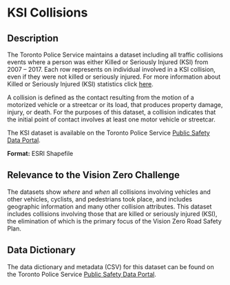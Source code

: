 # KSI Collisions

## Description

The Toronto Police Service maintains a dataset including all traffic collisions events where a person was either Killed or Seriously Injured (KSI) from 2007 – 2017. Each row represents on individual involved in a KSI collision, even if they were not killed or seriously injured. For more information about Killed or Seriously Injured (KSI) statistics click [here](http://data.torontopolice.on.ca/pages/ksi).

A collision is defined as the contact resulting from the motion of a motorized vehicle or a streetcar or its load, that produces property damage, injury, or death. For the purposes of this dataset, a collision indicates that the initial point of contact involves at least one motor vehicle or streetcar.

The KSI dataset is available on the Toronto Police Service [Public Safety Data Portal](http://data.torontopolice.on.ca/datasets/ksi).

**Format:** ESRI Shapefile

## Relevance to the Vision Zero Challenge

The datasets show _where_ and _when_ all collisions involving vehicles and other vehicles, cyclists, and pedestrians took place, and includes geographic information and many other collision attributes. This dataset includes collisions involving those that are killed or seriously injured (KSI), the elimination of which is the primary focus of the Vision Zero Road Safety Plan.

## Data Dictionary

The data dictionary and metadata (CSV) for this dataset can be found on the Toronto Police Service [Public Safety Data Portal](https://opendata.arcgis.com/datasets/d3bf69ee1e5841238627e5fcee083db5_0.csv).
